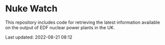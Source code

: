 # Nuke Watch

This repository includes code for retrieving the latest information available on the output of EDF nuclear power plants in the UK.

Last updated: 2022-08-21 08:12